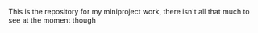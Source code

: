 This is the repository for my miniproject work, there isn't all that much to see at the moment though
